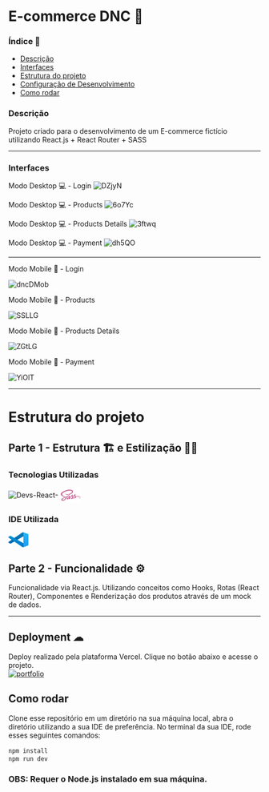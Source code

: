 # E-commerce DNC 🛒

### Índice 📌
<ul>
  <a href="#descrição"><li>Descrição</li></a>
  <a href="#interfaces"><li>Interfaces</li></a>
  <a href="#estrutura-do-projeto"><li>Estrutura do projeto</li></a>
  <a href="#deployment-"><li>Configuração de Desenvolvimento</li></a>
  <a href="#como-rodar"><li>Como rodar</li></a>
</ul>

### Descrição
Projeto criado para o desenvolvimento de um E-commerce fictício utilizando React.js + React Router + SASS

<hr>

### Interfaces
Modo Desktop 💻 - Login
![DZjyN](https://github.com/osmaclean/e-commerceDNC/assets/115199808/33c6e73d-7ec8-4bb5-b6d9-3b18c368f3da)

Modo Desktop 💻 - Products
![6o7Yc](https://github.com/osmaclean/e-commerceDNC/assets/115199808/2aba53cf-c269-47c5-b987-afcb5787fab2)

Modo Desktop 💻 - Products Details
![3ftwq](https://github.com/osmaclean/e-commerceDNC/assets/115199808/12ec95e3-1fe3-4a29-a009-bb1479bcbe84)

Modo Desktop 💻 - Payment
![dh5QO](https://github.com/osmaclean/e-commerceDNC/assets/115199808/dd8ab77b-5b83-4af0-a434-dafa98b84178)

<hr>

Modo Mobile 📲 - Login

![dncDMob](https://github.com/osmaclean/e-commerceDNC/assets/115199808/6fa50931-43f1-4f51-99e7-a631b02c02b0)

Modo Mobile 📲 - Products

![SSLLG](https://github.com/osmaclean/e-commerceDNC/assets/115199808/6cbf4516-2ffd-4d8c-8da7-9b8998408098)

Modo Mobile 📲 - Products Details

![ZGtLG](https://github.com/osmaclean/e-commerceDNC/assets/115199808/52fd9c2c-3f28-43a3-9cdc-2c321f2bf7d9)

Modo Mobile 📲 - Payment

![YiOlT](https://github.com/osmaclean/e-commerceDNC/assets/115199808/c2d2aa66-d333-46c0-8bb9-8b6b97c9b959)

<hr>

# Estrutura do projeto
## Parte 1 - Estrutura 🏗 e Estilização 👨‍🎨
### Tecnologias Utilizadas
<div style="display: inline_block">
  <img align="center" alt="Devs-React" height="30" width="40" src="https://cdn.jsdelivr.net/gh/devicons/devicon/icons/react/react-original.svg">-
  <img align="center" alt="Devs-SASS" height="30" width="40" src="https://github.com/devicons/devicon/blob/v2.15.1/icons/sass/sass-original.svg">  
</div>

### IDE Utilizada
<div> 
  <img align="center" alt="Devs-VSCODE" height="30" width="40" src="https://github.com/devicons/devicon/blob/v2.15.1/icons/vscode/vscode-original.svg">
</div>

## Parte 2 - Funcionalidade ⚙

Funcionalidade via React.js. Utilizando conceitos como Hooks, Rotas (React Router), Componentes e Renderização dos produtos através de um mock de dados. 

<hr>


## Deployment ☁

Deploy realizado pela plataforma Vercel. Clique no botão abaixo e acesse o projeto.<br>
[![portfolio](https://img.shields.io/badge/-CLIQUE%20AQUI-yellowgreen)](https://e-commerce-dnc-black.vercel.app/)

## Como rodar

Clone esse repositório em um diretório na sua máquina local, abra o diretório utilizando a sua IDE de preferência. No terminal da sua IDE, rode esses seguintes comandos:
```
npm install
npm run dev
```
### OBS: Requer o Node.js instalado em sua máquina.
